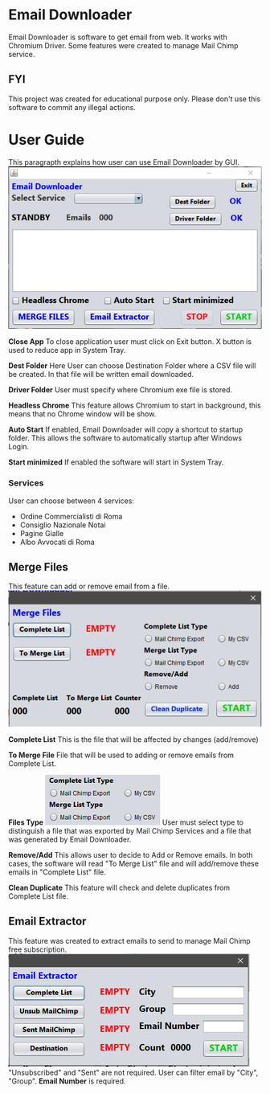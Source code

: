 # Email Downloader
Email Downloader is software to get email from web. It works with Chromium Driver. 
Some features were created to manage Mail Chimp service.

## FYI
This project was created for educational purpose only. Please don't use this software to commit any illegal actions.

# User Guide
This paragrapth explains how user can use Email Downloader by GUI.
![GitHub Logo](pictures/home.png)

**Close App**
To close application user must click on Exit button. X button is used to reduce app in System Tray.

**Dest Folder**
Here User can choose Destination Folder where a CSV file will be created. In that file will be written email downloaded.

**Driver Folder**
User must specify where Chromium exe file is stored.

**Headless Chrome**
This feature allows Chromium to start in background, this means that no Chrome window will be show.

**Auto Start**
If enabled, Email Downloader will copy a shortcut to startup folder. This allows the software to automatically startup after Windows Login.

**Start minimized**
If enabled the software will start in System Tray.

### Services
User can choose between 4 services:
* Ordine Commercialisti di Roma
* Consiglio Nazionale Notai
* Pagine Gialle
* Albo Avvocati di Roma

## Merge Files
This feature can add or remove email from a file.
![GitHub Logo](pictures/merge_files.png)

**Complete List**
This is the file that will be affected by changes (add/remove)

**To Merge File**
File that will be used to adding or remove emails from Complete List.

**Files Type**
![GitHub Logo](pictures/file_type.png)
User must select type to distinguish a file that was exported by Mail Chimp Services and a file that was generated by Email Downloader.

**Remove/Add**
This allows user to decide to Add or Remove emails. In both cases, the software will read "To Merge List" file and will add/remove these emails in "Complete List" file.

**Clean Duplicate**
This feature will check and delete duplicates from Complete List file.

## Email Extractor
This feature was created to extract emails to send to manage Mail Chimp free subscription.
![GitHub Logo](pictures/email_extractor.png)
"Unsubscribed" and "Sent" are not required.
User can filter email by "City", "Group".
**Email Number** is required.
